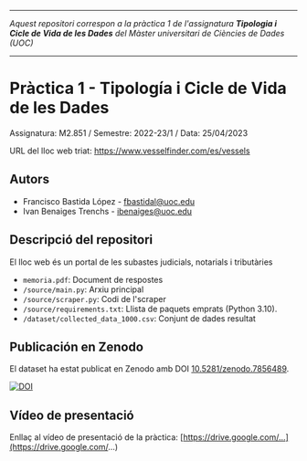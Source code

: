 ***
_Aquest repositori correspon a la pràctica 1 de l'assignatura **Tipologia i Cicle de Vida de les Dades** del Màster universitari de Ciències de Dades (UOC)_

***

# Pràctica 1 - Tipología i Cicle de Vida de les Dades

Assignatura: M2.851 / Semestre: 2022-23/1 / Data: 25/04/2023

URL del lloc web triat: https://www.vesselfinder.com/es/vessels

## Autors
  * Francisco Bastida López - [fbastidal@uoc.edu](fbastidal@uoc.edu)
  * Ivan Benaiges Trenchs - [ibenaiges@uoc.edu](ibenaiges@uoc.edu)

## Descripció del repositori
El lloc web és un portal de les subastes judicials, notarials i tributàries

  * `memoria.pdf`: Document de respostes
  * `/source/main.py`: Arxiu principal
  * `/source/scraper.py`: Codi de l'scraper
  * `/source/requirements.txt`: Llista de paquets emprats (Python 3.10).
  * `/dataset/collected_data_1000.csv`: Conjunt de dades resultat

## Publicación en Zenodo
El dataset ha estat publicat en Zenodo amb  DOI [10.5281/zenodo.7856489](https://doi.org/10.5281/zenodo.7856489).

[![DOI](https://zenodo.org/badge/DOI/10.5281/zenodo.7856489.svg)](https://doi.org/10.5281/zenodo.7856489)

## Vídeo de presentació

Enllaç al vídeo de presentació de la pràctica:  [https://drive.google.com/...](https://drive.google.com/...)
